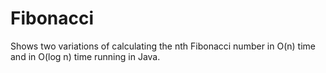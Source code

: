 # Fibonacci
Shows two variations of calculating the nth Fibonacci number in O(n) time and in O(log n) time running in Java.
